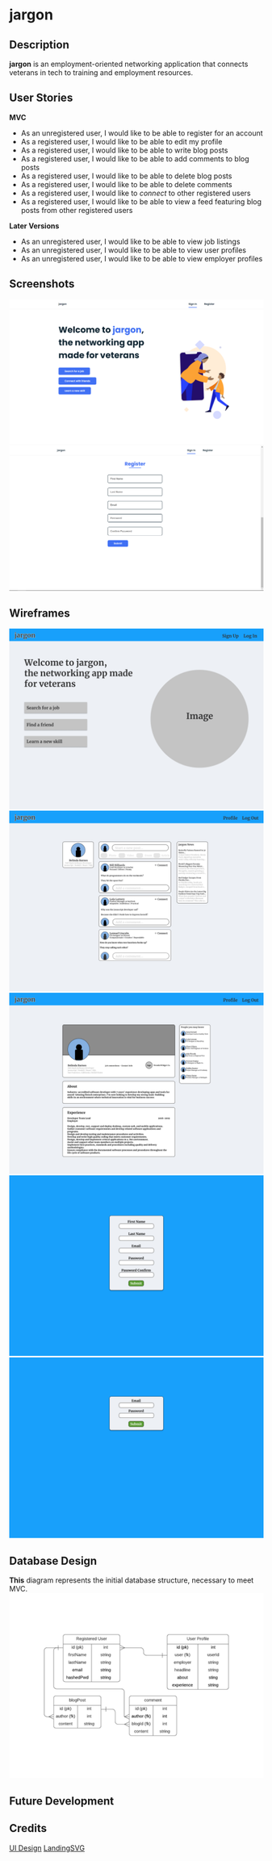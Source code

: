 # jargon

## Description

**jargon** is an employment-oriented networking application that connects veterans in tech to training and employment resources.

## User Stories

**MVC**

- As an unregistered user, I would like to be able to register for an account
- As a registered user, I would like to be able to edit my profile
- As a registered user, I would like to be able to write blog posts
- As a registered user, I would like to be able to add comments to blog posts
- As a registered user, I would like to be able to delete blog posts
- As a registered user, I would like to be able to delete comments
- As a registered user, I would like to _connect_ to other registered users
- As a registered user, I would like to be able to view a feed featuring blog posts from other registered users

**Later Versions**

- As an unregistered user, I would like to be able to view job listings
- As an unregistered user, I would like to be able to view user profiles
- As an unregistered user, I would like to be able to view employer profiles

## Screenshots
![Landing Page](public/assets/images/screenshots/landingPage.PNG)
![Register](public/assets/images/screenshots/register.PNG)


## Wireframes

![Landing Page](public/assets/images/wireframes/LandingPage.png)
![Registered User Feed](public/assets/images/wireframes/RegisteredUserFeed.png)
![User Profile](public/assets/images/wireframes/UserProfile.png)
![Registration](public/assets/images/wireframes/Registration.png)
![Login](public/assets/images/wireframes/Login.png)

## Database Design

**This** diagram represents the initial database structure, necessary to meet MVC.
![Database Architecture](public/assets/images/wireframes/DBjargonDiagram.png)

## Future Development

## Credits
[UI Design](https://github.com/bedimcode/portfolio-responsive-complete)
[LandingSVG](https://www.humaaans.com/)